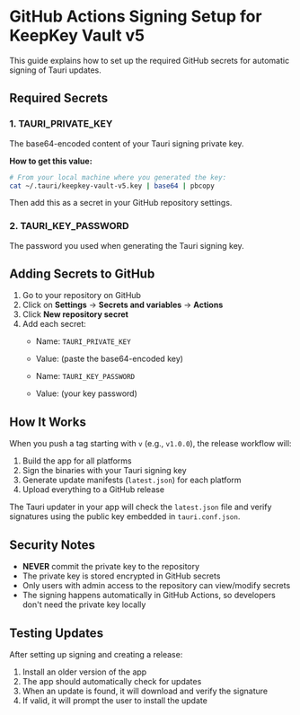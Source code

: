 # GitHub Actions Signing Setup for KeepKey Vault v5

This guide explains how to set up the required GitHub secrets for automatic signing of Tauri updates.

## Required Secrets

### 1. TAURI_PRIVATE_KEY

The base64-encoded content of your Tauri signing private key.

**How to get this value:**
```bash
# From your local machine where you generated the key:
cat ~/.tauri/keepkey-vault-v5.key | base64 | pbcopy
```

Then add this as a secret in your GitHub repository settings.

### 2. TAURI_KEY_PASSWORD

The password you used when generating the Tauri signing key.

## Adding Secrets to GitHub

1. Go to your repository on GitHub
2. Click on **Settings** → **Secrets and variables** → **Actions**
3. Click **New repository secret**
4. Add each secret:
   - Name: `TAURI_PRIVATE_KEY`
   - Value: (paste the base64-encoded key)
   
   - Name: `TAURI_KEY_PASSWORD`
   - Value: (your key password)

## How It Works

When you push a tag starting with `v` (e.g., `v1.0.0`), the release workflow will:

1. Build the app for all platforms
2. Sign the binaries with your Tauri signing key
3. Generate update manifests (`latest.json`) for each platform
4. Upload everything to a GitHub release

The Tauri updater in your app will check the `latest.json` file and verify signatures using the public key embedded in `tauri.conf.json`.

## Security Notes

- **NEVER** commit the private key to the repository
- The private key is stored encrypted in GitHub secrets
- Only users with admin access to the repository can view/modify secrets
- The signing happens automatically in GitHub Actions, so developers don't need the private key locally

## Testing Updates

After setting up signing and creating a release:

1. Install an older version of the app
2. The app should automatically check for updates
3. When an update is found, it will download and verify the signature
4. If valid, it will prompt the user to install the update 